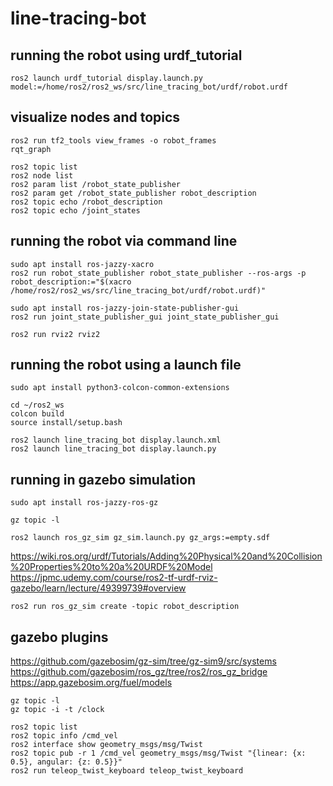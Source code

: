# line-tracing-bot


## running the robot using urdf_tutorial
```
ros2 launch urdf_tutorial display.launch.py model:=/home/ros2/ros2_ws/src/line_tracing_bot/urdf/robot.urdf
```


## visualize nodes and topics
```
ros2 run tf2_tools view_frames -o robot_frames
rqt_graph

ros2 topic list
ros2 node list
ros2 param list /robot_state_publisher
ros2 param get /robot_state_publisher robot_description
ros2 topic echo /robot_description
ros2 topic echo /joint_states
```


## running the robot via command line
```
sudo apt install ros-jazzy-xacro
ros2 run robot_state_publisher robot_state_publisher --ros-args -p robot_description:="$(xacro /home/ros2/ros2_ws/src/line_tracing_bot/urdf/robot.urdf)"

sudo apt install ros-jazzy-join-state-publisher-gui
ros2 run joint_state_publisher_gui joint_state_publisher_gui

ros2 run rviz2 rviz2
```


## running the robot using a launch file
```
sudo apt install python3-colcon-common-extensions

cd ~/ros2_ws
colcon build
source install/setup.bash

ros2 launch line_tracing_bot display.launch.xml
ros2 launch line_tracing_bot display.launch.py
```



## running in gazebo simulation
```
sudo apt install ros-jazzy-ros-gz

gz topic -l

ros2 launch ros_gz_sim gz_sim.launch.py gz_args:=empty.sdf
```

https://wiki.ros.org/urdf/Tutorials/Adding%20Physical%20and%20Collision%20Properties%20to%20a%20URDF%20Model
https://jpmc.udemy.com/course/ros2-tf-urdf-rviz-gazebo/learn/lecture/49399739#overview

```
ros2 run ros_gz_sim create -topic robot_description
```

## gazebo plugins
https://github.com/gazebosim/gz-sim/tree/gz-sim9/src/systems
https://github.com/gazebosim/ros_gz/tree/ros2/ros_gz_bridge
https://app.gazebosim.org/fuel/models

```
gz topic -l
gz topic -i -t /clock

ros2 topic list
ros2 topic info /cmd_vel
ros2 interface show geometry_msgs/msg/Twist
ros2 topic pub -r 1 /cmd_vel geometry_msgs/msg/Twist "{linear: {x: 0.5}, angular: {z: 0.5}}"
ros2 run teleop_twist_keyboard teleop_twist_keyboard
```


